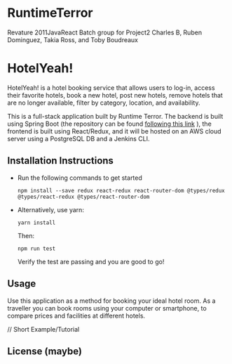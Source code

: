 # RuntimeTerror
Revature 2011JavaReact Batch group for Project2
Charles B, Ruben Dominguez, Takia Ross, and Toby Boudreaux

# HotelYeah!
HotelYeah! is a hotel booking service that allows users to log-in, access their favorite hotels, book a new hotel, post new hotels, remove hotels that are no longer available, filter by category, location, and availability. 

This is a full-stack application built by Runtime Terror. The backend is built using Spring Boot (the repository can be found [following this link](https://github.com/RubenDguez/HotelYeah-API) ), the frontend is built using React/Redux, and it will be hosted on an AWS cloud server using a PostgreSQL DB and a Jenkins CLI.

## Installation Instructions

- Run the following commands to get started

    ```npm install --save redux react-redux react-router-dom @types/redux @types/react-redux @types/react-router-dom```

- Alternatively, use yarn:

    `yarn install`

    Then:

    `npm run test`

    Verify the test are passing and you are good to go!

## Usage
Use this application as a  method for booking your ideal hotel room. As a traveller you can book rooms using your computer or smartphone, to compare prices and facilities at different hotels.

// Short Example/Tutorial

## License (maybe)
